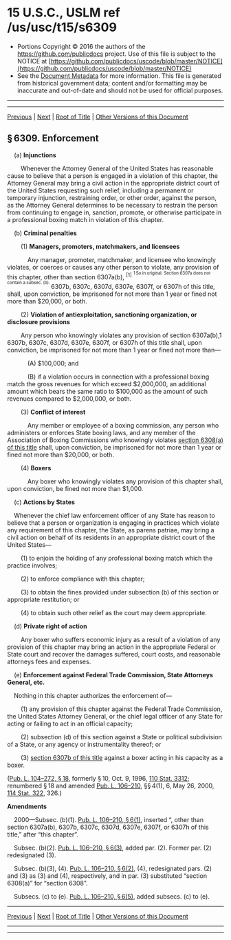 ---
---

# 15 U.S.C., USLM ref /us/usc/t15/s6309

* Portions Copyright © 2016 the authors of the https://github.com/publicdocs project.
  Use of this file is subject to the NOTICE at [https://github.com/publicdocs/uscode/blob/master/NOTICE](https://github.com/publicdocs/uscode/blob/master/NOTICE)
* See the [Document Metadata](././../../../..//README.md) for more information.
  This file is generated from historical government data; content and/or formatting may be inaccurate and out-of-date and should not be used for official purposes.

----------
----------

[Previous](./../../../..//us/usc/t15/ch89/m__us_usc_t15_s6308.md) | [Next](./../../../..//us/usc/t15/ch89/m__us_usc_t15_s6310.md) | [Root of Title](./../../../../) | [Other Versions of this Document](https://publicdocs.github.io/go/links?ns=uslm&ref=%2Fus%2Fusc%2Ft15%2Fs6309)

## § 6309. Enforcement

    (a) __Injunctions__ 

        Whenever the Attorney General of the United States has reasonable cause to believe that a person is engaged in a violation of this chapter, the Attorney General may bring a civil action in the appropriate district court of the United States requesting such relief, including a permanent or temporary injunction, restraining order, or other order, against the person, as the Attorney General determines to be necessary to restrain the person from continuing to engage in, sanction, promote, or otherwise participate in a professional boxing match in violation of this chapter.

    (b) __Criminal penalties__ 

        (1) __Managers, promoters, matchmakers, and licensees__ 

            Any manager, promoter, matchmaker, and licensee who knowingly violates, or coerces or causes any other person to violate, any provision of this chapter, other than section 6307a(b), <sup>\[1\]</sup>  <sup><sup> 1 So in original. Section 6307a does not contain a subsec. (b). </sup></sup>  6307b, 6307c, 6307d, 6307e, 6307f, or 6307h of this title, shall, upon conviction, be imprisoned for not more than 1 year or fined not more than $20,000, or both.

        (2) __Violation of antiexploitation, sanctioning organization, or disclosure provisions__ 

        Any person who knowingly violates any provision of section 6307a(b),1 6307b, 6307c, 6307d, 6307e, 6307f, or 6307h of this title shall, upon conviction, be imprisoned for not more than 1 year or fined not more than—

            (A) $100,000; and

            (B) if a violation occurs in connection with a professional boxing match the gross revenues for which exceed $2,000,000, an additional amount which bears the same ratio to $100,000 as the amount of such revenues compared to $2,000,000, or both.

        (3) __Conflict of interest__ 

            Any member or employee of a boxing commission, any person who administers or enforces State boxing laws, and any member of the Association of Boxing Commissions who knowingly violates [section 6308(a) of this title][/us/usc/t15/s6308/a] shall, upon conviction, be imprisoned for not more than 1 year or fined not more than $20,000, or both.

        (4) __Boxers__ 

            Any boxer who knowingly violates any provision of this chapter shall, upon conviction, be fined not more than $1,000.

    (c) __Actions by States__ 

    Whenever the chief law enforcement officer of any State has reason to believe that a person or organization is engaging in practices which violate any requirement of this chapter, the State, as parens patriae, may bring a civil action on behalf of its residents in an appropriate district court of the United States—

        (1) to enjoin the holding of any professional boxing match which the practice involves;

        (2) to enforce compliance with this chapter;

        (3) to obtain the fines provided under subsection (b) of this section or appropriate restitution; or

        (4) to obtain such other relief as the court may deem appropriate.

    (d) __Private right of action__ 

        Any boxer who suffers economic injury as a result of a violation of any provision of this chapter may bring an action in the appropriate Federal or State court and recover the damages suffered, court costs, and reasonable attorneys fees and expenses.

    (e) __Enforcement against Federal Trade Commission, State Attorneys General, etc.__ 

    Nothing in this chapter authorizes the enforcement of—

        (1) any provision of this chapter against the Federal Trade Commission, the United States Attorney General, or the chief legal officer of any State for acting or failing to act in an official capacity;

        (2) subsection (d) of this section against a State or political subdivision of a State, or any agency or instrumentality thereof; or

        (3) [section 6307b of this title][/us/usc/t15/s6307b] against a boxer acting in his capacity as a boxer.

([Pub. L. 104–272, § 18][/us/pl/104/272/s18], formerly § 10, Oct. 9, 1996, [110 Stat. 3312][/us/stat/110/3312]; renumbered § 18 and amended [Pub. L. 106–210][/us/pl/106/210], §§ 4(1), 6, May 26, 2000, [114 Stat. 322][/us/stat/114/322], 326.)

 __Amendments__ 

    2000—Subsec. (b)(1). [Pub. L. 106–210, § 6(1)][/us/pl/106/210/s6/1], inserted “, other than section 6307a(b), 6307b, 6307c, 6307d, 6307e, 6307f, or 6307h of this title,” after “this chapter”.

    Subsec. (b)(2). [Pub. L. 106–210, § 6(3)][/us/pl/106/210/s6/3], added par. (2). Former par. (2) redesignated (3).

    Subsec. (b)(3), (4). [Pub. L. 106–210, § 6(2)][/us/pl/106/210/s6/2], (4), redesignated pars. (2) and (3) as (3) and (4), respectively, and in par. (3) substituted “section 6308(a)” for “section 6308”.

    Subsecs. (c) to (e). [Pub. L. 106–210, § 6(5)][/us/pl/106/210/s6/5], added subsecs. (c) to (e).

----------

[Previous](./../../../..//us/usc/t15/ch89/m__us_usc_t15_s6308.md) | [Next](./../../../..//us/usc/t15/ch89/m__us_usc_t15_s6310.md) | [Root of Title](./../../../../) | [Other Versions of this Document](https://publicdocs.github.io/go/links?ns=uslm&ref=%2Fus%2Fusc%2Ft15%2Fs6309)

----------
----------

[/us/usc/t15/s6308/a]: https://publicdocs.github.io/go/links?ns=uslm&ref=%2Fus%2Fusc%2Ft15%2Fs6308%2Fa
[/us/usc/t15/s6307b]: https://publicdocs.github.io/go/links?ns=uslm&ref=%2Fus%2Fusc%2Ft15%2Fs6307b
[/us/pl/104/272/s18]: https://publicdocs.github.io/go/links?ns=uslm&ref=%2Fus%2Fpl%2F104%2F272%2Fs18
[/us/stat/110/3312]: https://publicdocs.github.io/go/links?ns=uslm&ref=%2Fus%2Fstat%2F110%2F3312
[/us/pl/106/210]: https://publicdocs.github.io/go/links?ns=uslm&ref=%2Fus%2Fpl%2F106%2F210
[/us/stat/114/322]: https://publicdocs.github.io/go/links?ns=uslm&ref=%2Fus%2Fstat%2F114%2F322
[/us/pl/106/210/s6/1]: https://publicdocs.github.io/go/links?ns=uslm&ref=%2Fus%2Fpl%2F106%2F210%2Fs6%2F1
[/us/pl/106/210/s6/3]: https://publicdocs.github.io/go/links?ns=uslm&ref=%2Fus%2Fpl%2F106%2F210%2Fs6%2F3
[/us/pl/106/210/s6/2]: https://publicdocs.github.io/go/links?ns=uslm&ref=%2Fus%2Fpl%2F106%2F210%2Fs6%2F2
[/us/pl/106/210/s6/5]: https://publicdocs.github.io/go/links?ns=uslm&ref=%2Fus%2Fpl%2F106%2F210%2Fs6%2F5


